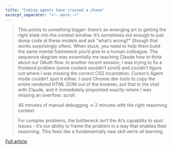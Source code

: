 ```yaml
---
title: "Coding agents have crossed a chasm"
excerpt_separator: "<!--more-->"
---
```


> This points to something bigger: there’s an emerging art to getting the right state into the context window. It’s sometimes not enough to just dump code at these models and ask “what’s wrong?” (though that works surprisingly often). When stuck, you need to help them build the same mental framework you’d give to a human colleague. The sequence diagram was essentially me teaching Claude how to think about our OAuth flow. In another recent session, I was trying to fix a frontend problem (some content wouldn’t scroll) and couldn’t figure out where I was missing the correct CSS incantation. Cursor’s Agent mode couldn’t spot it either. I used Chrome dev tools to copy the entire rendered HTML DOM out of the browser, put that in the chat with Claude, and it immediately pinpointed exactly where I was missing an overflow: scroll.
> 
> 45 minutes of manual debugging → 2 minutes with the right reasoning context.
> 
> For complex problems, the bottleneck isn’t the AI’s capability to spot issues - it’s our ability to frame the problem in a way that enables their reasoning. This feels like a fundamentally new skill we’re all learning.

[Full article](https://blog.singleton.io/posts/2025-06-14-coding-agents-cross-a-chasm/)